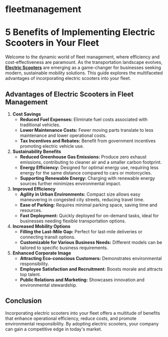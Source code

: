 # fleetmanagement
# 5 Benefits of Implementing Electric Scooters in Your Fleet

Welcome to the dynamic world of fleet management, where efficiency and cost-effectiveness are paramount. As the transportation landscape evolves, **[Electric Scooters](https://www.numerosmotors.com/product/)** are emerging as a game-changer for businesses seeking modern, sustainable mobility solutions. This guide explores the multifaceted advantages of incorporating electric scooters into your fleet.

## Advantages of Electric Scooters in Fleet Management

1.  **Cost Savings**
    *   **Reduced Fuel Expenses:** Eliminate fuel costs associated with traditional vehicles.
    *   **Lower Maintenance Costs:** Fewer moving parts translate to less maintenance and lower operational costs.
    *   **Tax Incentives and Rebates:** Benefit from government incentives promoting electric vehicle use.
2.  **Sustainability Benefits**
    *   **Reduced Greenhouse Gas Emissions:** Produce zero exhaust emissions, contributing to cleaner air and a smaller carbon footprint.
    *   **Energy Efficiency:** Designed for optimal energy use, requiring less energy for the same distance compared to cars or motorcycles.
    *   **Supporting Renewable Energy:** Charging with renewable energy sources further minimizes environmental impact.
3.  **Improved Efficiency**
    *   **Agility in Urban Environments:** Compact size allows easy maneuvering in congested city streets, reducing travel time.
    *   **Ease of Parking:** Requires minimal parking space, saving time and resources.
    *   **Fast Deployment:** Quickly deployed for on-demand tasks, ideal for businesses needing flexible transportation options.
4.  **Increased Mobility Options**
    *   **Filling the Last-Mile Gap:** Perfect for last-mile deliveries or connecting transit options.
    *   **Customizable for Various Business Needs:** Different models can be tailored to specific business requirements.
5.  **Enhanced Corporate Image**
    *   **Attracting Eco-conscious Customers:** Demonstrates environmental responsibility.
    *   **Employee Satisfaction and Recruitment:** Boosts morale and attracts top talent.
    *   **Public Relations and Marketing:** Showcases innovation and environmental stewardship.

## Conclusion

Incorporating electric scooters into your fleet offers a multitude of benefits that enhance operational efficiency, reduce costs, and promote environmental responsibility. By adopting electric scooters, your company can gain a competitive edge in today's market.
